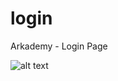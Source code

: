 # login
Arkademy - Login Page

![alt text](https://www.figma.com/file/0jojsUH1eP6o5bgG4uGBiY/Untitled?node-id=0%3A1)
